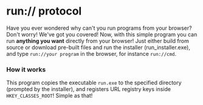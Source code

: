 # run:// protocol

Have you ever wondered why can't you run programs from your browser? Don't worry! We've got you covered! Now, with this simple program you can run **anything you want** directly from your browser! Just either build from source or download pre-built files and run the installer (run_installer.exe), and type `run://your program` in the browser, for instance `run://cmd`. 

### How it works
This program copies the executable `run.exe` to the specified directory (prompted by the installer), and registers URL registry keys inside `HKEY_CLASSES_ROOT`! Simple as that!
